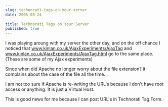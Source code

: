 ```yaml
---
slug: technorati-tags-on-your-server
date: 2005-08-24
 
title: Technorati Tags on Your Server
published: true
---
```

I was playing aroung with my server the other day, and on the off chance I noticed that <a href="http://www.kinlan.co.uk/AjaxExperiments/AjaxTag">www.kinlan.co.uk/AjaxExperiments/AjaxTag</a> and <a href="http://www.kinlan.co.uk/AjaxExperiments/AjaxTag.html">www.kinlan.co.uk/AjaxExperiments/AjaxTag.html</a> go to the same place.  (These are some of my Ajax experiments)<p />Since when did Apache no longer worry about the file extension? it complains about the case of the file all the time.<p />I am not too sure if Apache is re-writing the URL's because I don't have root access or anything.  It is just a Virtual Host.<p />This is good news for me because I can post URL's in Technorati Tag Form.<p />

